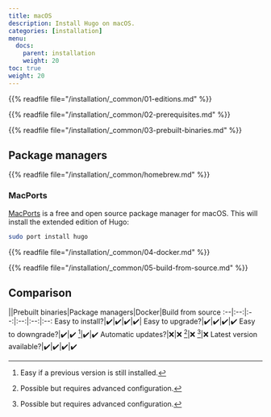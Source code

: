 ```yaml
---
title: macOS
description: Install Hugo on macOS.
categories: [installation]
menu:
  docs:
    parent: installation
    weight: 20
toc: true
weight: 20
---
```

{{% readfile file="/installation/_common/01-editions.md" %}}

{{% readfile file="/installation/_common/02-prerequisites.md" %}}

{{% readfile file="/installation/_common/03-prebuilt-binaries.md" %}}

## Package managers

{{% readfile file="/installation/_common/homebrew.md" %}}

### MacPorts

[MacPorts] is a free and open source package manager for macOS. This will install the extended edition of Hugo:

```sh
sudo port install hugo
```

[MacPorts]: https://www.macports.org/

{{% readfile file="/installation/_common/04-docker.md" %}}

{{% readfile file="/installation/_common/05-build-from-source.md" %}}

## Comparison

||Prebuilt binaries|Package managers|Docker|Build from source
:--|:--:|:--:|:--:|:--:|:--:
Easy to install?|:heavy_check_mark:|:heavy_check_mark:|:heavy_check_mark:|:heavy_check_mark:|
Easy to upgrade?|:heavy_check_mark:|:heavy_check_mark:|:heavy_check_mark:|:heavy_check_mark:
Easy to downgrade?|:heavy_check_mark:|:heavy_check_mark: [^1]|:heavy_check_mark:|:heavy_check_mark:
Automatic updates?|:x:|:x: [^2]|:x: [^2]|:x:
Latest version available?|:heavy_check_mark:|:heavy_check_mark:|:heavy_check_mark:|:heavy_check_mark:

[^1]: Easy if a previous version is still installed.
[^2]: Possible but requires advanced configuration.
